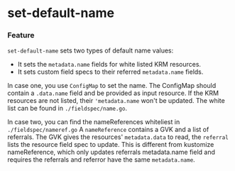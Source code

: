 # set-default-name

### Feature
`set-default-name` sets two types of default name values:

- It sets the `metadata.name` fields for white listed KRM resources.
- It sets custom field specs to their referred `metadata.name` fields.  

In case one, you use `ConfigMap` to set the name. The ConfigMap should
contain a `.data.name` field and be provided as input resource. If the KRM 
resources are not listed, their `'metadata.name` won't be updated. 
The white list can be found in `./fieldspec/name.go`.

In case two, you can find the nameReferences whiteliest in `./fieldspec/nameref.go`
A `nameReference` contains a GVK and a list of referrals. The GVK gives 
the resources' `metadata.data` to read, the `referral` lists the resource 
field spec to update. This is different from kustomize nameReference, which 
only updates referrals metadata.name field and requires the referrals and 
referror have the same `metadata.name`.  
